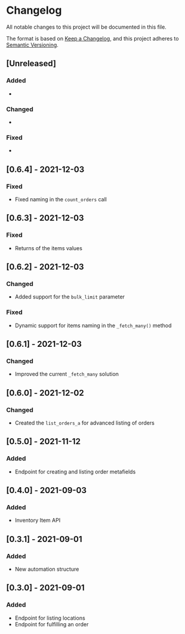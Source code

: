 # Changelog

All notable changes to this project will be documented in this file.

The format is based on [Keep a Changelog](https://keepachangelog.com/en/1.0.0/),
and this project adheres to [Semantic Versioning](https://semver.org/spec/v2.0.0.html).

## [Unreleased]

### Added

*

### Changed

*

### Fixed

*

## [0.6.4] - 2021-12-03

### Fixed

* Fixed naming in the `count_orders` call

## [0.6.3] - 2021-12-03

### Fixed

* Returns of the items values

## [0.6.2] - 2021-12-03

### Changed

* Added support for the `bulk_limit` parameter

### Fixed

* Dynamic support for items naming in the `_fetch_many()` method

## [0.6.1] - 2021-12-03

### Changed

* Improved the current `_fetch_many` solution

## [0.6.0] - 2021-12-02

### Changed

* Created the `list_orders_a` for advanced listing of orders

## [0.5.0] - 2021-11-12

### Added

* Endpoint for creating and listing order metafields

## [0.4.0] - 2021-09-03

### Added

* Inventory Item API

## [0.3.1] - 2021-09-01

### Added

* New automation structure

## [0.3.0] - 2021-09-01

### Added

* Endpoint for listing locations
* Endpoint for fulfilling an order
